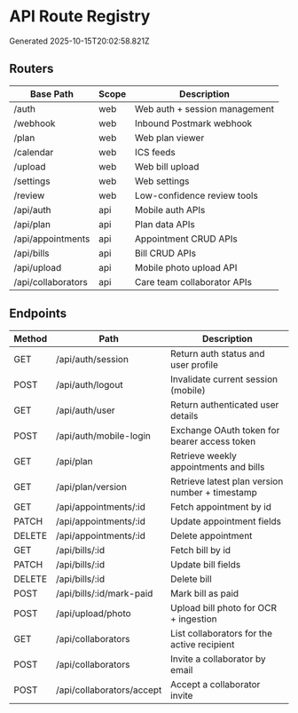 # API Route Registry

Generated 2025-10-15T20:02:58.821Z

## Routers

| Base Path | Scope | Description |
| --- | --- | --- |
| /auth | web | Web auth + session management |
| /webhook | web | Inbound Postmark webhook |
| /plan | web | Web plan viewer |
| /calendar | web | ICS feeds |
| /upload | web | Web bill upload |
| /settings | web | Web settings |
| /review | web | Low-confidence review tools |
| /api/auth | api | Mobile auth APIs |
| /api/plan | api | Plan data APIs |
| /api/appointments | api | Appointment CRUD APIs |
| /api/bills | api | Bill CRUD APIs |
| /api/upload | api | Mobile photo upload API |
| /api/collaborators | api | Care team collaborator APIs |

## Endpoints

| Method | Path | Description |
| --- | --- | --- |
| GET | /api/auth/session | Return auth status and user profile |
| POST | /api/auth/logout | Invalidate current session (mobile) |
| GET | /api/auth/user | Return authenticated user details |
| POST | /api/auth/mobile-login | Exchange OAuth token for bearer access token |
| GET | /api/plan | Retrieve weekly appointments and bills |
| GET | /api/plan/version | Retrieve latest plan version number + timestamp |
| GET | /api/appointments/:id | Fetch appointment by id |
| PATCH | /api/appointments/:id | Update appointment fields |
| DELETE | /api/appointments/:id | Delete appointment |
| GET | /api/bills/:id | Fetch bill by id |
| PATCH | /api/bills/:id | Update bill fields |
| DELETE | /api/bills/:id | Delete bill |
| POST | /api/bills/:id/mark-paid | Mark bill as paid |
| POST | /api/upload/photo | Upload bill photo for OCR + ingestion |
| GET | /api/collaborators | List collaborators for the active recipient |
| POST | /api/collaborators | Invite a collaborator by email |
| POST | /api/collaborators/accept | Accept a collaborator invite |
